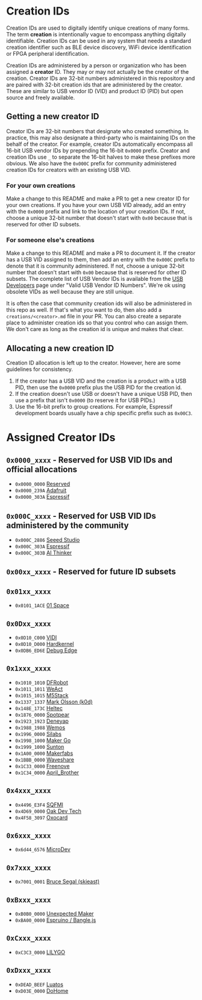 # Creation IDs
Creation IDs are used to digitally identify unique creations of many forms. The term **creation** is intentionally vague to encompass anything digitally identifiable. Creation IDs can be used in any system that needs a standard creation identifier such as BLE device discovery, WiFi device identification or FPGA peripheral identification.

Creation IDs are administered by a person or organization who has been assigned a **creator** ID. They may or may not actually be the creator of the creation. Creator IDs are 32-bit numbers administered in this repository and are paired with 32-bit creation ids that are administered by the creator. These are similar to USB vendor ID (VID) and product ID (PID) but open source and freely available.

## Getting a new creator ID
Creator IDs are 32-bit numbers that designate who created something. In practice, this may also designate a third-party who is maintaining IDs on the behalf of the creator. For example, creator IDs automatically encompass all 16-bit USB vendor IDs by prepending the 16-bit `0x0000` prefix. Creator and creation IDs use `_` to separate the 16-bit halves to make these prefixes more obvious. We also have the `0x000C` prefix for community administered creation IDs for creators with an existing USB VID.

### For your own creations
Make a change to this README and make a PR to get a new creator ID for your own creations. If you have your own USB VID already, add an entry with the `0x0000` prefix and link to the location of your creation IDs. If not, choose a unique 32-bit number that doesn't start with `0x00` because that is reserved for other ID subsets.

### For someone else's creations
Make a change to this README and make a PR to document it. If the creator has a USB VID assigned to them, then add an entry with the `0x000C` prefix to denote that it is community administered. If not, choose a unique 32-bit number that doesn't start with `0x00` because that is reserved for other ID subsets. The complete list of USB Vendor IDs is available from the [USB Developers](https://usb.org/developers) page under "Valid USB Vendor ID Numbers". We're ok using obsolete VIDs as well because they are still unique.

It is often the case that community creation ids will also be administered in this repo as well. If that's what you want to do, then also add a `creations/<creator>.md` file in your PR. You can also create a separate place to administer creation ids so that you control who can assign them. We don't care as long as the creation id is unique and makes that clear.

## Allocating a new creation ID
Creation ID allocation is left up to the creator. However, here are some guidelines for consistency.

1. If the creator has a USB VID and the creation is a product with a USB PID, then use the `0x0000` prefix plus the USB PID for the creation id.
2. If the creation doesn't use USB or doesn't have a unique USB PID, then use a prefix that isn't `0x0000` (to reserve it for USB PIDs.)
3. Use the 16-bit prefix to group creations. For example, Espressif development boards usually have a chip specific prefix such as `0x00C3`.

# Assigned Creator IDs

## `0x0000_xxxx` - Reserved for USB VID IDs and official allocations

* `0x0000_0000` [Reserved](https://github.com/creationid/creators)
* `0x0000_239A` [Adafruit](https://github.com/adafruit/adafruit-creations)
* `0x0000_303A` [Espressif](https://github.com/espressif/usb-pids)

## `0x000C_xxxx` - Reserved for USB VID IDs administered by the community

* `0x000C_2886` [Seeed Studio](./creations/seeed-studio.md)
* `0x000C_303A` [Espressif](./creations/espressif.md)
* `0x000C_303B` [AI Thinker](./creations/ai-thinker.md)

## `0x00xx_xxxx` - Reserved for future ID subsets

## `0x01xx_xxxx`
* `0x0101_1ACE` [01 Space](./creations/01space.md)

## `0x0Dxx_xxxx`
* `0x0D10_C000` [VIDI](./creations/vidi.md)
* `0x0D10_D000` [Hardkernel](./creations/hardkernel.md)
* `0x0DB6_ED6E` [Debug Edge](https://debug-edge.io)

## `0x1xxx_xxxx`
* `0x1010_1010` [DFRobot](./creations/dfrobot.md)
* `0x1011_1011` [WeAct](./creations/weact.md)
* `0x1015_1015` [M5Stack](./creations/m5stack.md)
* `0x1337_1337` [Mark Olsson (k0d)](https://github.com/k0d)
* `0x148E_173C` [Heltec](./creations/heltec.md)
* `0x1876_0000` [Spotpear](./creations/spotpear.md)
* `0x1923_1923` [Deneyap](./creations/deneyap.md)
* `0x1988_1988` [Wemos](./creations/wemos.md)
* `0x1996_0000` [Silabs](./creations/silabs.md)
* `0x1998_1000` [Maker Go](./creations/makergo.md)
* `0x1999_1000` [Sunton](./creations/sunton.md)
* `0x1A00_0000` [Makerfabs](./creations/makerfabs.md)
* `0x1BBB_0000` [Waveshare](./creations/waveshare.md)
* `0x1C33_0000` [Freenove](./creations/freenove.md)
* `0x1C34_0000` [April_Brother](./creations/april_brother.md)

## `0x4xxx_xxxx`

* `0x4496_E3F4` [SQFMI](./creations/sqfmi.md)
* `0x4D69_0000` [Oak Dev Tech](creations/oakdevtech.md)
* `0x4F58_3097` [Oxocard](creations/oxocard.md)

## `0x6xxx_xxxx`
* `0x6d44_6576` [MicroDev](https://github.com/microdev1)

## `0x7xxx_xxxx`
* `0x7001_0001` [Bruce Segal (skieast)](https://github.com/skieast)

## `0xBxxx_xxxx`
* `0xB0B0_0000` [Unexpected Maker](https://github.com/unexpectedmaker)
* `0xBA00_0000` [Espruino / Bangle.js](./creations/espruino.md)

## `0xCxxx_xxxx`
* `0xC3C3_0000` [LILYGO](./creations/lilygo.md)

## `0xDxxx_xxxx`
* `0xDEAD_BEEF` [Luatos](./creations/luatos.md)
* `0xD03E_0000` [DoHome](./creations/dohome.md)
